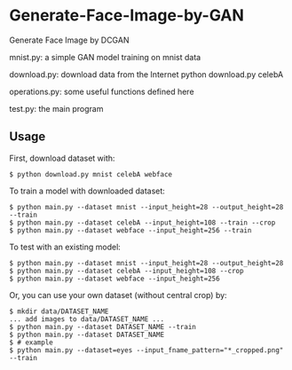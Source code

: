 # Generate-Face-Image-by-GAN
Generate Face Image by DCGAN

mnist.py: a simple GAN model training on mnist data

download.py: download data from the Internet
	python download.py celebA
	
operations.py: some useful functions defined here

test.py: the main program


## Usage

First, download dataset with:

    $ python download.py mnist celebA webface

To train a model with downloaded dataset:

    $ python main.py --dataset mnist --input_height=28 --output_height=28 --train
    $ python main.py --dataset celebA --input_height=108 --train --crop
    $ python main.py --dataset webface --input_height=256 --train

To test with an existing model:

    $ python main.py --dataset mnist --input_height=28 --output_height=28
    $ python main.py --dataset celebA --input_height=108 --crop
    $ python main.py --dataset webface --input_height=256
	
Or, you can use your own dataset (without central crop) by:

    $ mkdir data/DATASET_NAME
    ... add images to data/DATASET_NAME ...
    $ python main.py --dataset DATASET_NAME --train
    $ python main.py --dataset DATASET_NAME
    $ # example
    $ python main.py --dataset=eyes --input_fname_pattern="*_cropped.png" --train
